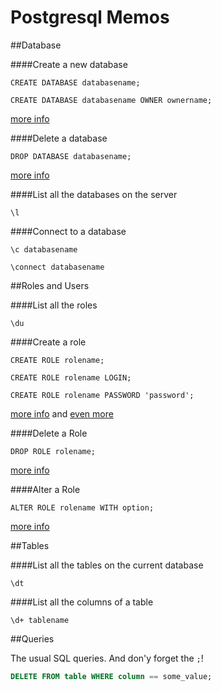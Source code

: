 Postgresql Memos
================

##Database

####Create a new database

`CREATE DATABASE databasename;`

`CREATE DATABASE databasename OWNER ownername;`

[more info](http://www.postgresql.org/docs/8.1/static/manage-ag-createdb.html)

####Delete a database

`DROP DATABASE databasename;`

[more info](http://www.postgresql.org/docs/8.2/static/sql-dropdatabase.html)

####List all the databases on the server

`\l`

####Connect to a database

`\c databasename`

`\connect databasename`

##Roles and Users

####List all the roles

`\du`

####Create a role

`CREATE ROLE rolename;`

`CREATE ROLE rolename LOGIN;`

`CREATE ROLE rolename PASSWORD 'password';`

[more info](http://www.postgresql.org/docs/8.1/static/sql-createrole.html) and [even more](http://www.postgresql.org/docs/9.1/static/role-attributes.html)

####Delete a Role

`DROP ROLE rolename;`

[more info](http://www.postgresql.org/docs/8.3/static/sql-droprole.html)

####Alter a Role

`ALTER ROLE rolename WITH option;`

[more info](http://www.postgresql.org/docs/9.1/static/sql-alterrole.html)

##Tables

####List all the tables on the current database

`\dt`

####List all the columns of a table

`\d+ tablename`

##Queries

The usual SQL queries. And don'y forget the `;`!

```sql
DELETE FROM table WHERE column == some_value; 
```
